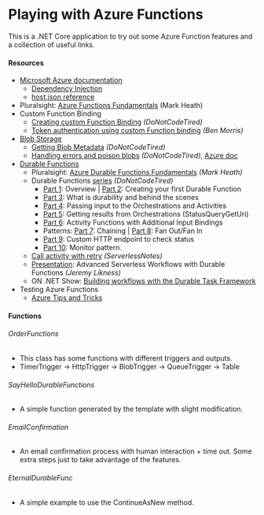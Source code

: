 # Playing with Azure Functions
This is a .NET Core application to try out some Azure Function features and a collection of useful links.

#### Resources
- [Microsoft Azure documentation](https://docs.microsoft.com/en-us/azure/azure-functions/ "Microsoft Azure documentation")
  - [Dependency Injection](https://docs.microsoft.com/en-us/azure/azure-functions/functions-dotnet-dependency-injection "Dependency Injection")
  - [host.json reference](https://docs.microsoft.com/en-us/azure/azure-functions/functions-host-json "host.json reference")
- Pluralsight: [Azure Functions Fundamentals](https://app.pluralsight.com/library/courses/azure-functions-fundamentals) (Mark Heath)
- Custom Function Binding
  - [Creating custom Function Binding](http://dontcodetired.com/blog/post/Creating-Custom-Azure-Functions-Bindings "Creating custom Function Binding") *(DoNotCodeTired)*
  - [Token authentication using custom Function binding](https://www.ben-morris.com/custom-token-authentication-in-azure-functions-using-bindings/ "Token authentication using custom Function binding") *(Ben Morris)*
- [Blob Storage](https://docs.microsoft.com/en-us/azure/azure-functions/functions-bindings-storage-blob "Blob Storage")
  - [Getting Blob Metadata](http://dontcodetired.com/blog/post/Getting-Blob-Metadata-When-Using-Azure-Functions-Blob-Storage-Triggers "Getting Blob Metadata") *(DoNotCodeTired)*
  - [Handling errors and poison blobs](http://dontcodetired.com/blog/post/Handling-Errors-and-Poison-Blobs-in-Azure-Functions-With-Azure-Blob-Storage-Triggers "Handling errors and poison blobs") *(DoNotCodeTired)*, [Azure doc](https://docs.microsoft.com/en-us/azure/azure-functions/functions-bindings-storage-blob#trigger---poison-blobs "Azure doc")
- [Durable Functions](https://docs.microsoft.com/en-ie/azure/azure-functions/durable/)
  - Pluralsight: [Azure Durable Functions Fundamentals](https://app.pluralsight.com/library/courses/azure-durable-functions-fundamentals) *(Mark Heath)*
  - Durable Functions [series](http://dontcodetired.com/blog/?tag=durfuncseries) *(DoNotCodeTired)*
    - [Part 1](http://dontcodetired.com/blog/post/Understanding-Azure-Durable-Functions-Part-1-Overview): Overview | [Part 2](http://dontcodetired.com/blog/post/Understanding-Azure-Durable-Functions-Part-2-Creating-Your-First-Durable-Function): Creating your first Durable Function
    - [Part 3](http://dontcodetired.com/blog/post/Understanding-Azure-Durable-Functions-Part-3-What-Is-Durability): What is durability and behind the scenes
    - [Part 4](http://dontcodetired.com/blog/post/Understanding-Azure-Durable-Functions-Part-4-Passing-Input-To-Orchestrations-and-Activities): Passing input to the Orchestrations and Activities
    - [Part 5](http://dontcodetired.com/blog/post/Understanding-Azure-Durable-Functions-Part-5-Getting-Results-from-Orchestrations): Getting results from Orchestrations (StatusQueryGetUri)
    - [Part 6](http://dontcodetired.com/blog/post/Understanding-Azure-Durable-Functions-Part-6-Activity-Functions-with-Additional-Input-Bindings): Activity Functions with Additional Input Bindings
    - Patterns: [Part 7](http://dontcodetired.com/blog/post/Understanding-Azure-Durable-Functions-Part-7-The-Function-Chaining-Pattern): Chaining | [Part 8](http://dontcodetired.com/blog/post/Understanding-Azure-Durable-Functions-Part-8-The-Fan-OutFan-In-Pattern): Fan Out/Fan In
    - [Part 9](http://dontcodetired.com/blog/post/Understanding-Azure-Durable-Functions-Part-9-The-Asynchronous-HTTP-API-Pattern): Custom HTTP endpoint to check status
    - [Part 10](http://dontcodetired.com/blog/post/Understanding-Azure-Durable-Functions-Part-10-The-Monitor-Pattern): Monitor pattern.
  - [Call activity with retry](https://www.serverlessnotes.com/docs/retries-with-azure-durable-functions) *(ServerlessNotes)*
  - [Presentation](https://www.youtube.com/watch?v=QvaPka0lmdU): Advanced Serverless Workflows with Durable Functions *(Jeremy Likness)*
  - ON .NET Show: [Building workflows with the Durable Task Framework](https://www.youtube.com/watch?v=11a4FMm5BHU)
- Testing Azure Functions
  - [Azure Tips and Tricks](https://microsoft.github.io/AzureTipsAndTricks/blog/tip196.html "Azure Tips and Tricks")

#### Functions

###### OrderFunctions

- This class has some functions with different triggers and outputs.
- TimerTrigger -> HttpTrigger -> BlobTrigger -> QueueTrigger -> Table

###### SayHelloDurableFunctions

- A simple function generated by the template with slight modification.

###### EmailConfirmation

- An email confirmation process with human interaction + time out. Some extra steps just to take advantage of the features.

###### EternalDurableFunc

- A simple example to use the ContinueAsNew method.